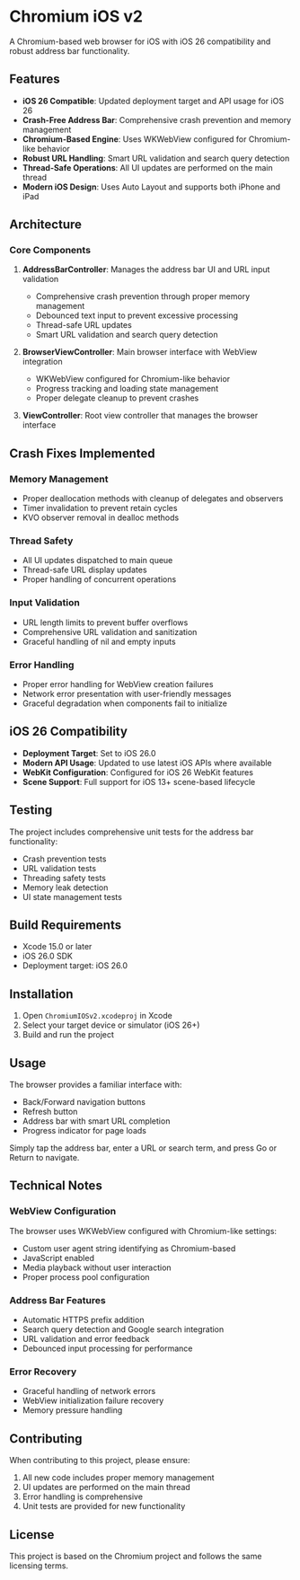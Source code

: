 # Chromium iOS v2

A Chromium-based web browser for iOS with iOS 26 compatibility and robust address bar functionality.

## Features

- **iOS 26 Compatible**: Updated deployment target and API usage for iOS 26
- **Crash-Free Address Bar**: Comprehensive crash prevention and memory management
- **Chromium-Based Engine**: Uses WKWebView configured for Chromium-like behavior
- **Robust URL Handling**: Smart URL validation and search query detection
- **Thread-Safe Operations**: All UI updates are performed on the main thread
- **Modern iOS Design**: Uses Auto Layout and supports both iPhone and iPad

## Architecture

### Core Components

1. **AddressBarController**: Manages the address bar UI and URL input validation
   - Comprehensive crash prevention through proper memory management
   - Debounced text input to prevent excessive processing
   - Thread-safe URL updates
   - Smart URL validation and search query detection

2. **BrowserViewController**: Main browser interface with WebView integration
   - WKWebView configured for Chromium-like behavior
   - Progress tracking and loading state management
   - Proper delegate cleanup to prevent crashes

3. **ViewController**: Root view controller that manages the browser interface

## Crash Fixes Implemented

### Memory Management
- Proper deallocation methods with cleanup of delegates and observers
- Timer invalidation to prevent retain cycles
- KVO observer removal in dealloc methods

### Thread Safety
- All UI updates dispatched to main queue
- Thread-safe URL display updates
- Proper handling of concurrent operations

### Input Validation
- URL length limits to prevent buffer overflows
- Comprehensive URL validation and sanitization
- Graceful handling of nil and empty inputs

### Error Handling
- Proper error handling for WebView creation failures
- Network error presentation with user-friendly messages
- Graceful degradation when components fail to initialize

## iOS 26 Compatibility

- **Deployment Target**: Set to iOS 26.0
- **Modern API Usage**: Updated to use latest iOS APIs where available
- **WebKit Configuration**: Configured for iOS 26 WebKit features
- **Scene Support**: Full support for iOS 13+ scene-based lifecycle

## Testing

The project includes comprehensive unit tests for the address bar functionality:

- Crash prevention tests
- URL validation tests
- Threading safety tests
- Memory leak detection
- UI state management tests

## Build Requirements

- Xcode 15.0 or later
- iOS 26.0 SDK
- Deployment target: iOS 26.0

## Installation

1. Open `ChromiumIOSv2.xcodeproj` in Xcode
2. Select your target device or simulator (iOS 26+)
3. Build and run the project

## Usage

The browser provides a familiar interface with:
- Back/Forward navigation buttons
- Refresh button
- Address bar with smart URL completion
- Progress indicator for page loads

Simply tap the address bar, enter a URL or search term, and press Go or Return to navigate.

## Technical Notes

### WebView Configuration
The browser uses WKWebView configured with Chromium-like settings:
- Custom user agent string identifying as Chromium-based
- JavaScript enabled
- Media playback without user interaction
- Proper process pool configuration

### Address Bar Features
- Automatic HTTPS prefix addition
- Search query detection and Google search integration
- URL validation and error feedback
- Debounced input processing for performance

### Error Recovery
- Graceful handling of network errors
- WebView initialization failure recovery
- Memory pressure handling

## Contributing

When contributing to this project, please ensure:
1. All new code includes proper memory management
2. UI updates are performed on the main thread
3. Error handling is comprehensive
4. Unit tests are provided for new functionality

## License

This project is based on the Chromium project and follows the same licensing terms.
